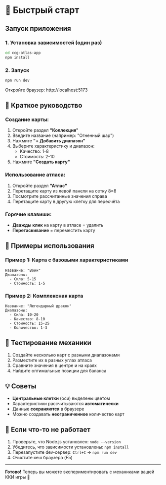 # 🚀 Быстрый старт

## Запуск приложения

### 1. Установка зависимостей (один раз)
```bash
cd ccg-atlas-app
npm install
```

### 2. Запуск
```bash
npm run dev
```

Откройте браузер: http://localhost:5173

## 📝 Краткое руководство

### Создание карты:
1. Откройте раздел **"Коллекция"**
2. Введите название (например: "Огненный шар")
3. Нажмите **"+ Добавить диапазон"**
4. Выберите характеристику и диапазон:
   - Качество: 1-8
   - Стоимость: 2-10
5. Нажмите **"Создать карту"**

### Использование атласа:
1. Откройте раздел **"Атлас"**
2. Перетащите карту из левой панели на сетку 8×8
3. Посмотрите рассчитанные значения справа
4. Перетащите карту в другую клетку для пересчёта

### Горячие клавиши:
- **Дважды клик** на карту в атласе = удалить
- **Перетаскивание** = переместить карту

## 🎯 Примеры использования

### Пример 1: Карта с базовыми характеристиками
```
Название: "Воин"
Диапазоны:
  - Сила: 5-15
  - Стоимость: 1-5
```

### Пример 2: Комплексная карта
```
Название: "Легендарный дракон"
Диапазоны:
  - Сила: 10-20
  - Качество: 8-10
  - Стоимость: 15-25
  - Количество: 1-3
```

## 🧪 Тестирование механики

1. Создайте несколько карт с разными диапазонами
2. Разместите их в разных углах атласа
3. Сравните значения в центре и на краях
4. Найдите оптимальные позиции для баланса

## 💡 Советы

- **Центральные клетки** (оси) выделены цветом
- Характеристики рассчитываются **автоматически**
- Данные **сохраняются** в браузере
- Можно создавать **неограниченное** количество карт

## 🐛 Если что-то не работает

1. Проверьте, что Node.js установлен: `node --version`
2. Убедитесь, что зависимости установлены: `npm install`
3. Перезапустите dev-сервер: `Ctrl+C` → `npm run dev`
4. Очистите кеш браузера (F5)

---

**Готово!** Теперь вы можете экспериментировать с механиками вашей ККИ игры 🎴
